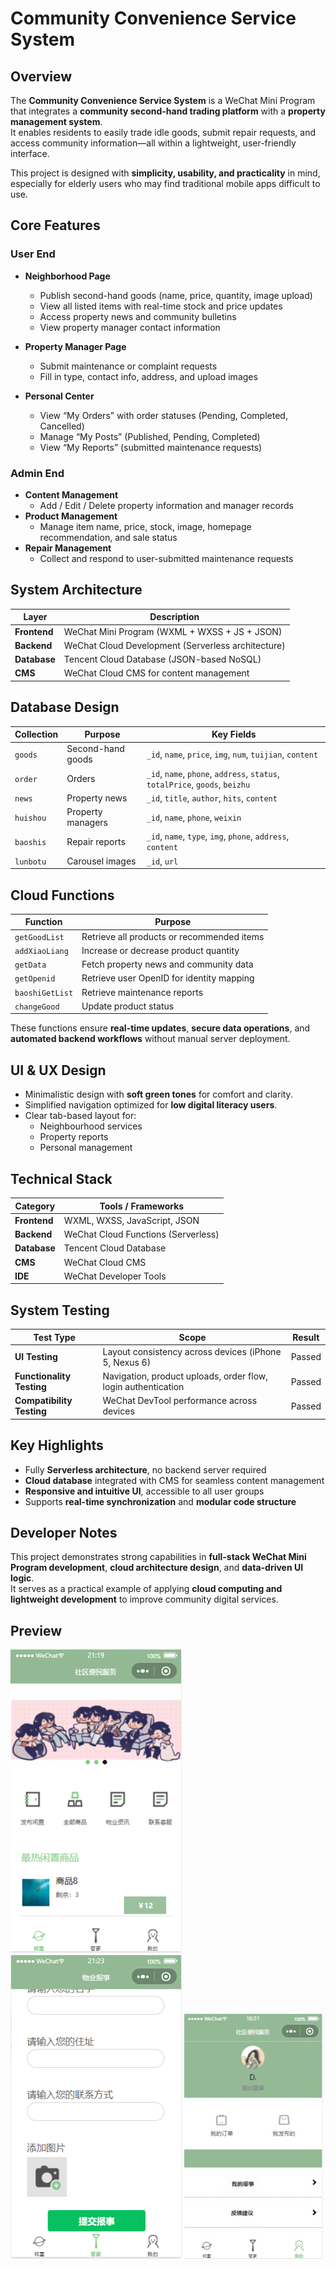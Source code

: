 # Community Convenience Service System

## Overview
The **Community Convenience Service System** is a WeChat Mini Program that integrates a **community second-hand trading platform** with a **property management system**.  
It enables residents to easily trade idle goods, submit repair requests, and access community information—all within a lightweight, user-friendly interface.

This project is designed with **simplicity, usability, and practicality** in mind, especially for elderly users who may find traditional mobile apps difficult to use.



## Core Features

### User End
- **Neighborhood Page**
  - Publish second-hand goods (name, price, quantity, image upload)
  - View all listed items with real-time stock and price updates
  - Access property news and community bulletins
  - View property manager contact information  

- **Property Manager Page**
  - Submit maintenance or complaint requests
  - Fill in type, contact info, address, and upload images  

- **Personal Center**
  - View “My Orders” with order statuses (Pending, Completed, Cancelled)
  - Manage “My Posts” (Published, Pending, Completed)
  - View “My Reports” (submitted maintenance requests)



### Admin End
- **Content Management**
  - Add / Edit / Delete property information and manager records  
- **Product Management**
  - Manage item name, price, stock, image, homepage recommendation, and sale status  
- **Repair Management**
  - Collect and respond to user-submitted maintenance requests  



## System Architecture

| Layer | Description |
|-------|-------------|
| **Frontend** | WeChat Mini Program (WXML + WXSS + JS + JSON) |
| **Backend** | WeChat Cloud Development (Serverless architecture) |
| **Database** | Tencent Cloud Database (JSON-based NoSQL) |
| **CMS** | WeChat Cloud CMS for content management |


## Database Design

| Collection | Purpose | Key Fields |
|-------------|----------|------------|
| `goods` | Second-hand goods | `_id`, `name`, `price`, `img`, `num`, `tuijian`, `content` |
| `order` | Orders | `_id`, `name`, `phone`, `address`, `status`, `totalPrice`, `goods`, `beizhu` |
| `news` | Property news | `_id`, `title`, `author`, `hits`, `content` |
| `huishou` | Property managers | `_id`, `name`, `phone`, `weixin` |
| `baoshis` | Repair reports | `_id`, `name`, `type`, `img`, `phone`, `address`, `content` |
| `lunbotu` | Carousel images | `_id`, `url` |



## Cloud Functions

| Function | Purpose |
|-----------|----------|
| `getGoodList` | Retrieve all products or recommended items |
| `addXiaoLiang` | Increase or decrease product quantity |
| `getData` | Fetch property news and community data |
| `getOpenid` | Retrieve user OpenID for identity mapping |
| `baoshiGetList` | Retrieve maintenance reports |
| `changeGood` | Update product status |

These functions ensure **real-time updates**, **secure data operations**, and **automated backend workflows** without manual server deployment.



## UI & UX Design
- Minimalistic design with **soft green tones** for comfort and clarity.  
- Simplified navigation optimized for **low digital literacy users**.  
- Clear tab-based layout for:
  - Neighbourhood services  
  - Property reports  
  - Personal management  



## Technical Stack

| Category | Tools / Frameworks |
|-----------|--------------------|
| **Frontend** | WXML, WXSS, JavaScript, JSON |
| **Backend** | WeChat Cloud Functions (Serverless) |
| **Database** | Tencent Cloud Database |
| **CMS** | WeChat Cloud CMS |
| **IDE** | WeChat Developer Tools |


## System Testing

| Test Type | Scope | Result |
|------------|--------|--------|
| **UI Testing** | Layout consistency across devices (iPhone 5, Nexus 6) | Passed |
| **Functionality Testing** | Navigation, product uploads, order flow, login authentication | Passed |
| **Compatibility Testing** | WeChat DevTool performance across devices | Passed |



## Key Highlights
- Fully **Serverless architecture**, no backend server required  
- **Cloud database** integrated with CMS for seamless content management  
- **Responsive and intuitive UI**, accessible to all user groups  
- Supports **real-time synchronization** and **modular code structure**


## Developer Notes
This project demonstrates strong capabilities in **full-stack WeChat Mini Program development**, **cloud architecture design**, and **data-driven UI logic**.  
It serves as a practical example of applying **cloud computing and lightweight development** to improve community digital services.


## Preview  

![Home](./screenshots/linli.png)
![guanjia](./screenshots/guanjia.png)
![User](./screenshots/wode.jpg)
